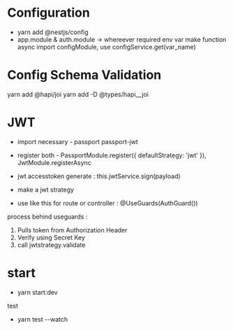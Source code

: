 # Configuration

- yarn add @nestjs/config
- app.module & auth.module -> whereever required env var make function async import configModule, use configService.get(var_name)

# Config Schema Validation
yarn add @hapi/joi
yarn add -D @types/hapi__joi



# JWT 
- import necessary - passport passport-jwt 
- register both - PassportModule.register({ defaultStrategy: 'jwt' }),
                JwtModule.registerAsync

- jwt accesstoken generate : this.jwtService.sign(payload)
- make a jwt strategy 
- use like this for route or controller : @UseGuards(AuthGuard())

process behind useguards : 
1. Pulls token from Authorization Header
2. Verify using Secret Key
3. call jwtstrategy.validate


# start 
- yarn start:dev

test 
- yarn test --watch